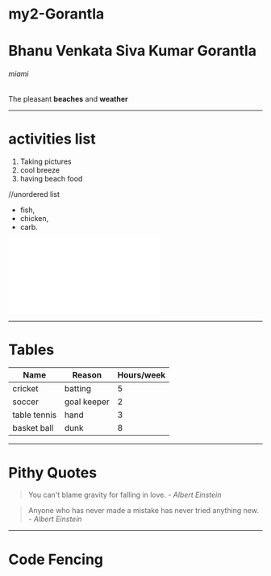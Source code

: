 # my2-Gorantla
# Bhanu Venkata Siva Kumar Gorantla
###### miami

The pleasant **beaches** and **weather**
 

---
# activities list

1. Taking pictures
2. cool breeze
3. having beach food

//unordered list

- fish, 
- chicken,
- carb.


 ![MyStatsLink](MyStats.md)

 *** 
 # Tables
|  Name | Reason | Hours/week |
| --- | --- | ---|
| cricket | batting | 5 |
| soccer | goal keeper | 2 |
| table tennis | hand | 3 |
| basket ball | dunk | 8|

***
# Pithy Quotes

> You can't blame gravity for falling in love. - *Albert Einstein*

> Anyone who has never made a mistake has never tried anything new. - *Albert Einstein*


***
# Code Fencing







